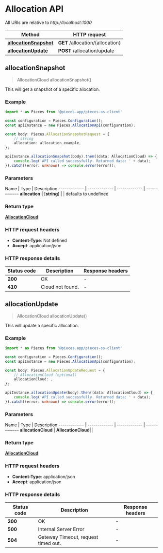 # Allocation API

All URIs are relative to *http://localhost:1000*

Method | HTTP request
------------- | -------------
[**allocationSnapshot**](AllocationApi#allocationsnapshot) | **GET** /allocation/\{allocation\}
[**allocationUpdate**](AllocationApi#allocationupdate) | **POST** /allocation/update


## **allocationSnapshot**
> AllocationCloud allocationSnapshot()

This will get a snapshot of a specific allocation.

### Example

```typescript
import * as Pieces from '@pieces.app/pieces-os-client'

const configuration = Pieces.Configuration();
const apiInstance = new Pieces.AllocationApi(configuration);

const body: Pieces.AllocationSnapshotRequest = {
    // string
    allocation: allocation_example,
};

apiInstance.allocationSnapshot(body).then((data: AllocationCloud) => {
    console.log('API called successfully. Returned data: ' + data);
}).catch((error: unknown) => console.error(error));
```

### Parameters

Name | Type | Description
------------- | ------------- | ------------- | -------------
 **allocation** | [**string**] |  | defaults to undefined


### Return type

[**AllocationCloud**](../models/AllocationCloud)

### HTTP request headers

- **Content-Type**: Not defined
- **Accept**: application/json


### HTTP response details
| Status code | Description | Response headers
|-------------|-------------|------------------
**200** | OK |  -  |
**410** | Cloud not found. |  -  |

## **allocationUpdate**
> AllocationCloud allocationUpdate()

This will update a specific allocation.

### Example

```typescript
import * as Pieces from '@pieces.app/pieces-os-client'

const configuration = Pieces.Configuration();
const apiInstance = new Pieces.AllocationApi(configuration);

const body: Pieces.AllocationUpdateRequest = {
    // AllocationCloud (optional)
    allocationCloud: ,
};

apiInstance.allocationUpdate(body).then((data: AllocationCloud) => {
    console.log('API called successfully. Returned data: ' + data);
}).catch((error: unknown) => console.error(error));
```

### Parameters

Name | Type | Description
------------- | ------------- | ------------- | -------------
 **allocationCloud** | **AllocationCloud**|  |


### Return type

[**AllocationCloud**](../models/AllocationCloud)

### HTTP request headers

- **Content-Type**: application/json
- **Accept**: application/json


### HTTP response details
| Status code | Description | Response headers
|-------------|-------------|------------------
**200** | OK |  -  |
**500** | Internal Server Error |  -  |
**504** | Gateway Timeout, request timed out. |  -  |


